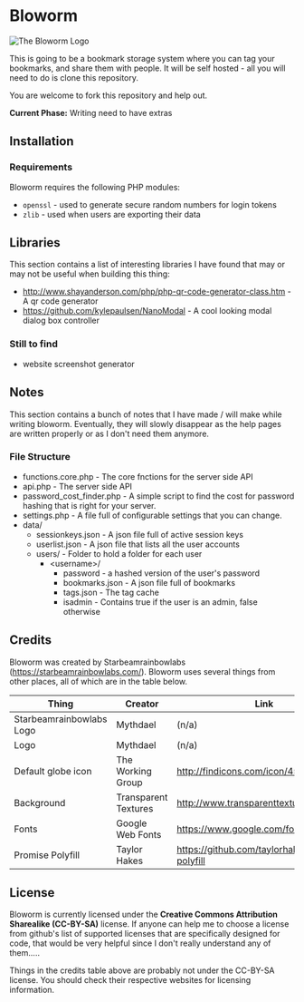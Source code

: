 Bloworm
=======
![The Bloworm Logo](https://raw.githubusercontent.com/sbrl/bloworm/master/images/bloworm-logo.png)

This is going to be a bookmark storage system where you can tag your bookmarks, and share them with people. It will be self hosted - all you will need to do is clone this repository.

You are welcome to fork this repository and help out.

**Current Phase:** Writing need to have extras

## Installation

### Requirements
Bloworm requires the following PHP modules:
* `openssl` - used to generate secure random numbers for login tokens
* `zlib` - used when users are exporting their data

## Libraries
This section contains a list of interesting libraries I have found that may or may not be useful when building this thing:

 - http://www.shayanderson.com/php/php-qr-code-generator-class.htm - A qr code generator
 - https://github.com/kylepaulsen/NanoModal - A cool looking modal dialog box controller

### Still to find
 - website screenshot generator


## Notes
This section contains a bunch of notes that I have made / will make while writing bloworm. Eventually, they will slowly disappear as the help pages are written properly or as I don't need them anymore.

### File Structure
- functions.core.php - The core fnctions for the server side API
- api.php - The server side API
- password_cost_finder.php - A simple script to find the cost for password hashing that is right for your server.
- settings.php - A file full of configurable settings that you can change.
- data/
	- sessionkeys.json - A json file full of active session keys
	- userlist.json - A json file that lists all the user accounts
	- users/ - Folder to hold a folder for each user
		- &lt;username&gt;/
			- password - a hashed version of the user's password
			- bookmarks.json - A json file full of bookmarks
			- tags.json - The tag cache
			- isadmin - Contains true if the user is an admin, false otherwise

## Credits
Bloworm was created by Starbeamrainbowlabs (https://starbeamrainbowlabs.com/). Bloworm uses several things from other places, all of which are in the table below.

Thing						| Creator				| Link
----------------------------|-----------------------|----------------
Starbeamrainbowlabs Logo	| Mythdael				| (n/a)
Logo						| Mythdael				| (n/a)
Default globe icon			| The Working Group		| http://findicons.com/icon/454617/globe
Background					| Transparent Textures	| http://www.transparenttextures.com/
Fonts						| Google Web Fonts		| https://www.google.com/fonts/
Promise Polyfill			| Taylor Hakes			| https://github.com/taylorhakes/promise-polyfill

## License
Bloworm is currently licensed under the **Creative Commons Attribution Sharealike (CC-BY-SA)** license. If anyone can help me to choose a license from github's list of supported licenses that are specifically designed for code, that would be very helpful since I don't really understand any of them.....

Things in the credits table above are probably not under the CC-BY-SA license. You should check their respective websites for licensing information.
